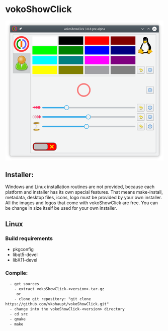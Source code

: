 # vokoShowClick
![Picture](https://github.com/vkohaupt/vokoShowClick/blob/main/vokoShowClick.png)


## Installer:
Windows and Linux installation routines are not provided, because each platform and installer has its own special features. That means make-install, metadata, desktop files, icons, logo must be provided by your own installer. All the images and logos that come with vokoShowClick are free. You can be change in size itself be used for your own installer.


## Linux

### Build requirements
* pkgconfig
* libqt5-devel
* libX11-devel

### Compile:  
```
  - get sources  
    - extract vokoShowClick-<version>.tar.gz  
     or  
    - clone git repository: "git clone https://github.com/vkohaupt/vokoShowClick.git"  
  - change into the vokoShowClick-<version> directory  
  - cd src  
  - qmake  
  - make  
``` 